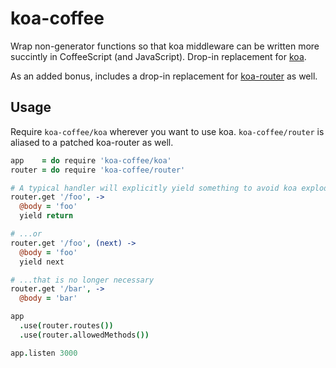 # koa-coffee
Wrap non-generator functions so that koa middleware can be written more
succintly in CoffeeScript (and JavaScript). Drop-in replacement for
[koa](https://github.com/koajs/koa).

As an added bonus, includes a drop-in replacement for
[koa-router](https://github.com/alexmingoia/koa-router) as well.

## Usage
Require `koa-coffee/koa` wherever you want to use koa. `koa-coffee/router` is
aliased to a patched koa-router as well.

```coffeescript
app    = do require 'koa-coffee/koa'
router = do require 'koa-coffee/router'

# A typical handler will explicitly yield something to avoid koa exploding...
router.get '/foo', ->
  @body = 'foo'
  yield return

# ...or
router.get '/foo', (next) ->
  @body = 'foo'
  yield next

# ...that is no longer necessary
router.get '/bar', ->
  @body = 'bar'

app
  .use(router.routes())
  .use(router.allowedMethods())

app.listen 3000
```
